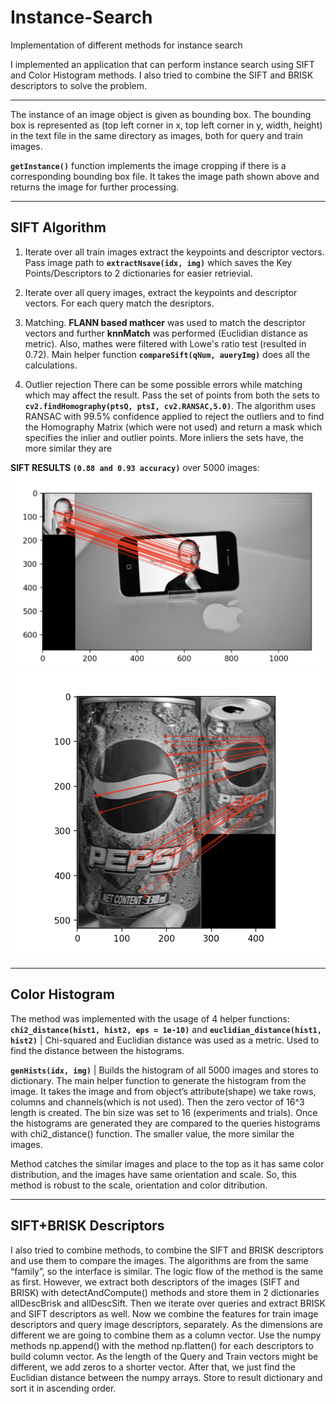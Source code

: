 # Instance-Search
Implementation of different methods for instance search

I implemented an application that can perform instance search using SIFT and Color Histogram methods. I also tried to combine the SIFT and BRISK descriptors to solve the problem.
_______________________________________________________________________

The instance of an image object is given as bounding box. The bounding box is represented as (top left corner in x, top left corner in y, width, height) in the text file in the same directory as images, both for query and train images.

**`getInstance()`** function implements the image cropping if there is a corresponding bounding box file. It takes the image path shown above and returns the image for further processing.

_______________________________________________________________________

## SIFT Algorithm
1. Iterate over all train images extract the keypoints and descriptor vectors. Pass image path to **`extractNsave(idx, img)`** which saves the Key Points/Descriptors to 2 dictionaries for easier retrievial.

2. Iterate over all query images, extract the keypoints and descriptor vectors. For each query match the desriptors.

3. Matching. **FLANN based mathcer** was used to match the descriptor vectors and further **knnMatch** was performed (Euclidian distance as metric). Also, mathes were filtered with Lowe's ratio test (resulted in 0.72). Main helper function **`compareSift(qNum, aueryImg)`** does all the calculations.

4. Outlier rejection
There can be some possible errors while matching which may affect the result. Pass the set of points from both the sets to **`cv2.findHomography(ptsQ, ptsI, cv2.RANSAC,5.0)`**. The algorithm uses RANSAC with 99.5% confidence applied to reject the outliers and to find the Homography Matrix (which were not used) and return a mask which specifies the inlier and outlier points. More inliers the sets have, the more similar they are

**SIFT RESULTS `(0.88 and 0.93 accuracy)`** over 5000 images:
![query2](/results/q2-1.png)
![query3](/results/q3-1.png)

_______________________________________________________________________

## Color Histogram
The method was implemented with the usage of 4 helper functions:
**`chi2_distance(hist1, hist2, eps = 1e-10)`** and **`euclidian_distance(hist1, hist2)`** | Chi-squared and Euclidian distance was used as a metric. Used to find the distance between the histograms.

**`genHists(idx, img)`** | Builds the histogram of all 5000 images and stores to dictionary. 
The main helper function to generate the histogram from the image. It takes the image and from object’s attribute(shape) we take rows, columns and channels(which is not used). Then the zero vector of 16^3 length is created. The bin size was set to 16 (experiments and trials). Once the histograms are generated they are compared to the queries histograms with chi2_distance() function. The smaller value, the more similar the images.

Method catches the similar images and place to the top as it has same color distribution, and the images have same orientation and scale. So, this method is robust to the scale, orientation and color ditribution.

_______________________________________________________________________
## SIFT+BRISK Descriptors
I also tried to combine methods, to combine the SIFT and BRISK descriptors and use them to compare the images. The algorithms are from the same “family”, so the interface is similar. The logic flow of the method is the same as first. However, we extract both descriptors of the images (SIFT and BRISK) with detectAndCompute() methods and store them in 2 dictionaries allDescBrisk and allDescSift. Then we iterate over queries and extract BRISK and SIFT descriptors as well. Now we combine the features for train image descriptors and query image descriptors, separately. As the dimensions are different we are going to combine them as a column vector. Use the numpy methods np.append() with the method np.flatten() for each descriptors to build column vector. As the length of the Query and Train vectors might be different, we add zeros to a shorter vector. After that, we just find the Euclidian distance between the numpy arrays. Store to result dictionary and sort it in ascending order.
